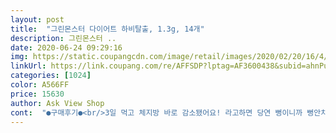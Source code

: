 ```yaml
---
layout: post 
title:  "그린몬스터 다이어트 하비탈출, 1.3g, 14개" 
description: 그린몬스터 ..
date: 2020-06-24 09:29:16 
img: https://static.coupangcdn.com/image/retail/images/2020/02/20/16/4/fc77b1fb-cebe-41d4-8643-22bd7bf98681.jpg 
linkUrl: https://link.coupang.com/re/AFFSDP?lptag=AF3600438&subid=ahnPublicAsk&pageKey=1287589610&itemId=2298098670&vendorItemId=70295073039&traceid=V0-113-3810c0acf970db2c 
categories: [1024] 
color: A566FF 
price: 15630 
author: Ask View Shop 
cont:  "●구매후기●<br/>3일 먹고 체지방 바로 감소됐어요! 라고하면 당연 뻥이니까 뻥안치고 일단 혈행개선에 효과 있는것같아요 크릴오일제품이랑 같이먹어서 그런건지 밤에 잘때도 져리고 쪼이는 느낌없이 아침에 일어나니까 다리가 전보다 얇아보이더라구요ㅋㅋ기분탓인가... <br/> 뭐든 건강기능식품은 꾸준히 먹는게 제일 중요하다고 생각하는지라 꾸준히 먹어보고 꼭 체지방감소에도 효과보면 좋겠슴돠!<br/>3일 먹어본 후기<br/><br/>괜히 그거까지 먹으면 잠 못잘까봐.<br/>.<br/><br/>그리고 전 진짜 영양제 약 이런게 참 약빨이 잘받는 몸이란걸  또 느끼네요 ㅎㅎ<br/>그리고 카테킨이300이나 들어있어서 같이 산  녹차 카테킨은 잠시 쉬고 있네요<br/>그리고 화장실 너무 잘가네요 ;;<br/>다리저림 이나 다리 불편한거에 좋아요.<br/>.<br/><br/>다리저림이  없어요.<br/><br/>맨날 앉아있어서 그런지 다리 근육이 약해지고<br/>먹는 보람이 있는 몸<br/>붓고 아팠는데.<br/>.<br/><br/>상태도 황금색이고 진짜 신기 <br/>아 살빠지는건 모르겠어요,,<br/>요새 혈액순환이 안되서 그런지 다리에 살이찌는느낌이였음 원래 부종이 좀있는지라 살이찌면 다리부터 찌는데 혈행 개선이랑 체지방감소도 된다길래 냉큼샀음!여기회사 제품 중에 크릴오일도 있는데 크릴오일이 지방을 녹이는 효능이 있다고하니 시너지 효과가 있을것같아서 같이 구매함<br/>우와 이거 진짜 좋아요 ㅜㅜ<br/>원래도 딱히 변비 없고 이틀에 한번씩 배아프면 화장실 가곤 했는데  이거 먹으니 하루 한번씩 가게되는게 신기해요<br/>이거  두개 꿀조합이에요 여러분♡<br/>저녁 식후 후에 드시는게 제일 좋을 듯 싶어요!<br/>친구들이 하도 추천해서 사봤습니다.<br/><br/>포장도 청결하고 손바닥에 안올리고 봉지 째 털어 먹을 수 있어서 좋은거 같습니다! 다이어트 보조제는 꼭 운동과 병행하여 섭취한다지만 프로귀찮러인지라.<br/>.<br/> 2주뒤에 에프터 후기 추가로 작성하겠습니다!<br/>화장실 매일가는게 참 신기하네요<br/>화장실은 잘가요<br/>" 
---
```

